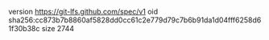 version https://git-lfs.github.com/spec/v1
oid sha256:cc873b7b8860af5828dd0cc61c2e779d79c7b6b91da1d04fff6258d61f30b38c
size 2744
